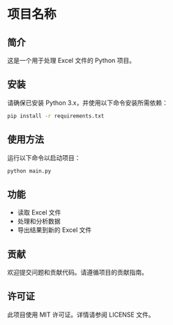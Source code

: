 # 项目名称

## 简介

这是一个用于处理 Excel 文件的 Python 项目。

## 安装

请确保已安装 Python 3.x，并使用以下命令安装所需依赖：

```bash
pip install -r requirements.txt
```

## 使用方法

运行以下命令以启动项目：

```bash
python main.py
```

## 功能

- 读取 Excel 文件
- 处理和分析数据
- 导出结果到新的 Excel 文件

## 贡献

欢迎提交问题和贡献代码。请遵循项目的贡献指南。

## 许可证

此项目使用 MIT 许可证。详情请参阅 LICENSE 文件。
